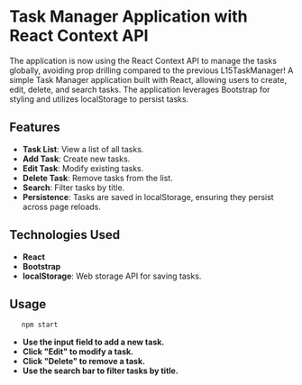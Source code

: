 # Task Manager Application with React Context API

The application is now using the React Context API to manage the tasks globally, avoiding prop drilling compared to the
previous L15TaskManager! A simple Task Manager application built with React, allowing users to create, edit, delete, and
search tasks. The
application leverages Bootstrap for styling and utilizes localStorage to persist tasks.

## Features

- **Task List**: View a list of all tasks.
- **Add Task**: Create new tasks.
- **Edit Task**: Modify existing tasks.
- **Delete Task**: Remove tasks from the list.
- **Search**: Filter tasks by title.
- **Persistence**: Tasks are saved in localStorage, ensuring they persist across page reloads.

## Technologies Used

- **React**
- **Bootstrap**
- **localStorage**: Web storage API for saving tasks.

## Usage

```bash
   npm start
   ```

- **Use the input field to add a new task.**
- **Click "Edit" to modify a task.**
- **Click "Delete" to remove a task.**
- **Use the search bar to filter tasks by title.**